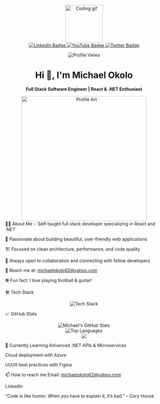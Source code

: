 <div align="center"> <img src="https://media.giphy.com/media/v1.Y2lkPTc5MGI3NjExYzFmNTIwZDllYzNiZDY0M2NmMmRkYjIzYzM0YjhjZmE0N2JlNDg2YyZlcD12MV9pbnRlcm5hbF9naWZzX2dpZklkJmN0PXM/M9gbBd9nbDrOTu1Mqx/giphy.gif" width="120" alt="Coding gif"/> </div> <div align="center"> <a href="https://www.linkedin.com/in/michael-okolo-b50898266/" target="_blank"> <img src="https://img.shields.io/badge/LinkedIn-blue?style=for-the-badge&logo=linkedin&logoColor=white" alt="LinkedIn Badge"/> </a> <a href="#"> <img src="https://img.shields.io/badge/YouTube-red?style=for-the-badge&logo=youtube&logoColor=white" alt="YouTube Badge"/> </a> <a href="#"> <img src="https://img.shields.io/badge/Twitter-blue?style=for-the-badge&logo=twitter&logoColor=white" alt="Twitter Badge"/> </a> </div> <p align="center"> <img src="https://komarev.com/ghpvc/?username=michaelokolo&style=flat-square&color=blue" alt="Profile Views" /> </p> <h1 align="center">Hi 👋, I'm Michael Okolo</h1> <p align="center"><b>Full Stack Software Engineer | React & .NET Enthusiast</b></p>
<div align="center"> <img src="https://github.com/michaelokolo/michaelokolo/assets/91018269/2cefb90b-8407-48e6-8d21-61312a0b06ae" width="400" alt="Profile Art"/> </div>
👨‍💻 About Me
💡 Self-taught full stack developer specializing in React and .NET

🎨 Passionate about building beautiful, user-friendly web applications

🏗️ Focused on clean architecture, performance, and code quality

🤝 Always open to collaboration and connecting with fellow developers

📧 Reach me at: michaelokolo62@yahoo.com

⚽ Fun fact: I love playing football & guitar!

🛠️ Tech Stack
<p align="center"> <img src="https://skillicons.dev/icons?i=react,dotnet,typescript,javascript,html,css,bootstrap,tailwind,nodejs,express,postgres,mongodb,git,github,figma,azure,vercel,linux" alt="Tech Stack" /> </p>
📈 GitHub Stats
<p align="center"> <img src="https://github-readme-stats.vercel.app/api?username=michaelokolo&show_icons=true&theme=tokyonight&hide_border=true" alt="Michael's GitHub Stats" /> <br> <img src="https://github-readme-stats.vercel.app/api/top-langs/?username=michaelokolo&layout=compact&theme=tokyonight&hide_border=true" alt="Top Languages" /> <br> <img src="http://github-readme-streak-stats.herokuapp.com?user=michaelokolo&theme=dark&hide_border=true"/>
<br> </p>
🌱 Currently Learning
Advanced .NET APIs & Microservices

Cloud deployment with Azure

UI/UX best practices with Figma

📫 How to reach me
Email: michaelokolo62@yahoo.com

LinkedIn

“Code is like humor. When you have to explain it, it’s bad.” – Cory House
